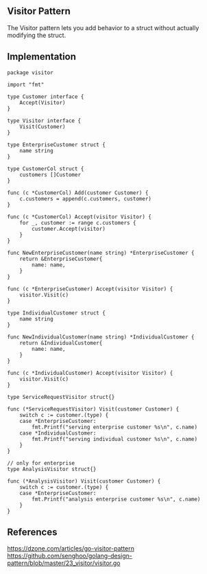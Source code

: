 ## Visitor Pattern
The Visitor pattern lets you add behavior to a struct without actually modifying the struct. 

## Implementation
```
package visitor

import "fmt"

type Customer interface {
	Accept(Visitor)
}

type Visitor interface {
	Visit(Customer)
}

type EnterpriseCustomer struct {
	name string
}

type CustomerCol struct {
	customers []Customer
}

func (c *CustomerCol) Add(customer Customer) {
	c.customers = append(c.customers, customer)
}

func (c *CustomerCol) Accept(visitor Visitor) {
	for _, customer := range c.customers {
		customer.Accept(visitor)
	}
}

func NewEnterpriseCustomer(name string) *EnterpriseCustomer {
	return &EnterpriseCustomer{
		name: name,
	}
}

func (c *EnterpriseCustomer) Accept(visitor Visitor) {
	visitor.Visit(c)
}

type IndividualCustomer struct {
	name string
}

func NewIndividualCustomer(name string) *IndividualCustomer {
	return &IndividualCustomer{
		name: name,
	}
}

func (c *IndividualCustomer) Accept(visitor Visitor) {
	visitor.Visit(c)
}

type ServiceRequestVisitor struct{}

func (*ServiceRequestVisitor) Visit(customer Customer) {
	switch c := customer.(type) {
	case *EnterpriseCustomer:
		fmt.Printf("serving enterprise customer %s\n", c.name)
	case *IndividualCustomer:
		fmt.Printf("serving individual customer %s\n", c.name)
	}
}

// only for enterprise
type AnalysisVisitor struct{}

func (*AnalysisVisitor) Visit(customer Customer) {
	switch c := customer.(type) {
	case *EnterpriseCustomer:
		fmt.Printf("analysis enterprise customer %s\n", c.name)
	}
}
```

## References
https://dzone.com/articles/go-visitor-pattern
https://github.com/senghoo/golang-design-pattern/blob/master/23_visitor/visitor.go

